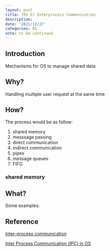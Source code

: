 ```yaml
---
layout: post
title: (OS 6) Interprocess Communication
description:
date: '2021/12/27'
categories: OS
note: to be continued
---
```


## Introduction

Mechanisms for OS to manage shared data
## Why?

Handling multiple user request at the same time

## How?

The process would be as follow:
1. shared memory
2. messsage passing
3. direct communication
4. indirect communication
5. pipes
6. message queues
7. FIFO

### shared memory


## What?

Some examples: 

## Reference

[Inter-process communication](https://en.wikipedia.org/wiki/Inter-process_communication)

[Inter Process Communication (IPC) in OS](https://www.guru99.com/inter-process-communication-ipc.html)

